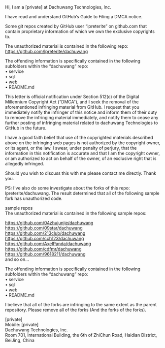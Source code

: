 Hi,
I am a [private] at Dachuwang Technologies, Inc.

I have read and understand GitHub’s Guide to Filing a DMCA notice.

Some git repos created by GitHub user “lpreterite” on github.com that contain proprietary information of which we own the exclusive copyrights to.

The unauthorized material is contained in the following repo:
https://github.com/lpreterite/dachuwang

The offending information is specifically contained in the following subfolders within the “dachuwang” repo:  
• service  
• sql  
• web  
• README.md  

This letter is official notification under Section 512(c) of the Digital Millennium Copyright Act (”DMCA”), and I seek the removal of the aforementioned infringing material from GitHub. I request that you immediately notify the infringer of this notice and inform them of their duty to remove the infringing material immediately, and notify them to cease any further posting of infringing material related to dachuwang Technologies to GitHub in the future.

I have a good faith belief that use of the copyrighted materials described above on the infringing web pages is not authorized by the copyright owner, or its agent, or the law. I swear, under penalty of perjury, that the information in this notification is accurate and that I am the copyright owner, or am authorized to act on behalf of the owner, of an exclusive right that is allegedly infringed.

Should you wish to discuss this with me please contact me directly. Thank you.

PS:
I've also do some investigate about the forks of this repo: lpreterite/dachuwang.
The result determined that all of the following sample fork has unauthorized code.

sample repos  
The unauthorized material is contained in the following sample repos:

https://github.com/04zhujunjie/dachuwang  
https://github.com/09star/dachuwang  
https://github.com/213club/dachuwang  
https://github.com/cch123/dachuwang  
https://github.com/AxelPanda/dachuwang  
https://github.com/cdfmr/dachuwang  
https://github.com/9618211/dachuwang  
and so on...  

The offending information is specifically contained in the following subfolders within the “dachuwang” repo:  
• service  
• sql  
• web  
• README.md  

I believe that all of the forks are infringing to the same extent as the parent repository.
Please remove all of the forks (And the forks of the forks).

[private]  
Mobile: [private]  
Dachuwang Technologies, Inc.  
Room 701, International Building, the 6th of ZhiChun Road, Haidian District, BeiJing, China
